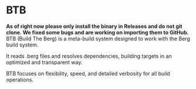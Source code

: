 # BTB 
**As of right now please only install the binary in Releases and do not git clone. We fixed some bugs and are working on importing them to GitHub.**
BTB (Build The Berg) is a meta-build system designed to work with the Berg build system. 

It reads .berg files and resolves dependencies, building targets in an optimized and transparent way. 

BTB focuses on flexibility, speed, and detailed verbosity for all build operations.
